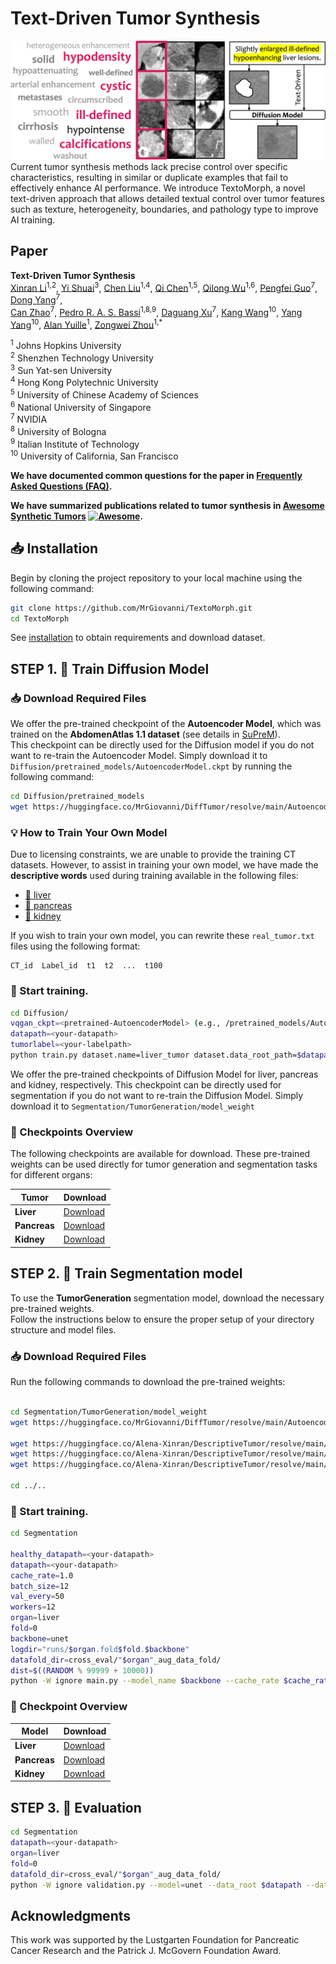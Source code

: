 # Text-Driven Tumor Synthesis
<div align="center">
  <img src="/utils/fig_cloudplot.png" alt="fig_cloudplot"/>
</div>
Current tumor synthesis methods lack precise control over specific characteristics, resulting in similar or duplicate examples that fail to effectively enhance AI performance. We introduce TextoMorph, a novel text-driven approach that allows detailed textual control over tumor features such as texture, heterogeneity, boundaries, and pathology type to improve AI training.

## Paper

<b>Text-Driven Tumor Synthesis</b> <br/>
[Xinran Li](https://scholar.google.com/citations?hl=zh-CN&user=awRZX_gAAAAJ)<sup>1,2</sup>, [Yi Shuai](https://openreview.net/profile?id=~Yi_Shuai1)<sup>3</sup>, [Chen Liu](https://scholar.google.com/citations?user=i938yiEAAAAJ&hl=zh-CN)<sup>1,4</sup>, [Qi Chen](https://scholar.google.com/citations?user=4Q5gs2MAAAAJ&hl=en)<sup>1,5</sup>, [Qilong Wu](https://github.com/JerryWu-code)<sup>1,6</sup>, [Pengfei Guo](https://scholar.google.co.uk/citations?hl=en&pli=1&user=_IAp-bYAAAAJ)<sup>7</sup>, [Dong Yang](https://scholar.google.com/citations?user=PHvliUgAAAAJ&hl=en&oi=sra)<sup>7</sup>,  
[Can Zhao](https://scholar.google.com/citations?user=CdzhxtYAAAAJ&hl=en)<sup>7</sup>, [Pedro R. A. S. Bassi](https://scholar.google.com/citations?hl=zh-CN&user=NftgL6gAAAAJ)<sup>1,8,9</sup>, [Daguang Xu](https://research.nvidia.com/person/daguang-xu)<sup>7</sup>, [Kang Wang](https://radiology.ucsf.edu/people/kang-wang)<sup>10</sup>, [Yang Yang](https://scholar.google.com/citations?user=6XsJUBIAAAAJ&hl=zh-CN)<sup>10</sup>, [Alan Yuille](https://www.cs.jhu.edu/~ayuille/)<sup>1</sup>, [Zongwei Zhou](https://www.zongweiz.com/)<sup>1,*</sup>  

<sup>1</sup> Johns Hopkins University  
<sup>2</sup> Shenzhen Technology University  
<sup>3</sup> Sun Yat-sen University  
<sup>4</sup> Hong Kong Polytechnic University  
<sup>5</sup> University of Chinese Academy of Sciences  
<sup>6</sup> National University of Singapore  
<sup>7</sup> NVIDIA  
<sup>8</sup> University of Bologna  
<sup>9</sup> Italian Institute of Technology  
<sup>10</sup> University of California, San Francisco  



**We have documented common questions for the paper in [Frequently Asked Questions (FAQ)](documents/FAQ.md).**

**We have summarized publications related to tumor synthesis in [Awesome Synthetic Tumors](https://github.com/MrGiovanni/SyntheticTumors/blob/main/AWESOME.md) [![Awesome](https://awesome.re/badge.svg)](https://awesome.re).**


## 📥 Installation
Begin by cloning the project repository to your local machine using the following command:

```bash
git clone https://github.com/MrGiovanni/TextoMorph.git
cd TextoMorph
```
See [installation](utils/INSTALL.md) to obtain requirements and download dataset.


## STEP 1. 🚀 Train Diffusion Model
### 📥 Download Required Files
We offer the pre-trained checkpoint of the **Autoencoder Model**, which was trained on the **AbdomenAtlas 1.1 dataset** (see details in [SuPreM](https://github.com/MrGiovanni/SuPreM)).  
This checkpoint can be directly used for the Diffusion model if you do not want to re-train the Autoencoder Model. Simply download it to `Diffusion/pretrained_models/AutoencoderModel.ckpt` by running the following command:

```bash
cd Diffusion/pretrained_models
wget https://huggingface.co/MrGiovanni/DiffTumor/resolve/main/AutoencoderModel/AutoencoderModel.ckpt
```
### 💡 How to Train Your Own Model

Due to licensing constraints, we are unable to provide the training CT datasets. However, to assist in training your own model, we have made the **descriptive words** used during training available in the following files:

- [📁 liver](https://github.com/MrGiovanni/TextoMorph/tree/main/Diffusion/cross_eval/liver/real_tumor.txt)
- [📁 pancreas](https://github.com/MrGiovanni/TextoMorph/tree/main/Diffusion/cross_eval/pancreas/real_tumor.txt)
- [📁 kidney](https://github.com/MrGiovanni/TextoMorph/tree/main/Diffusion/cross_eval/kidney/real_tumor.txt)

If you wish to train your own model, you can rewrite these `real_tumor.txt` files using the following format:

```plaintext
CT_id  Label_id  t1  t2  ...  t100
```
### 🔧 Start training.
```bash
cd Diffusion/
vqgan_ckpt=<pretrained-AutoencoderModel> (e.g., /pretrained_models/AutoencoderModel.ckpt)
datapath=<your-datapath> 
tumorlabel=<your-labelpath> 
python train.py dataset.name=liver_tumor dataset.data_root_path=$datapath dataset.label_root_path=$tumorlabel dataset.dataset_list=['liver'] dataset.uniform_sample=False model.results_folder_postfix="liver"  model.vqgan_ckpt=$vqgan_ckpt
```

We offer the pre-trained checkpoints of Diffusion Model for liver, pancreas and kidney, respectively. This checkpoint can be directly used for segmentation if you do not want to re-train the Diffusion Model. Simply download it to `Segmentation/TumorGeneration/model_weight`

### 🔗 Checkpoints Overview

The following checkpoints are available for download. These pre-trained weights can be used directly for tumor generation and segmentation tasks for different organs:

| Tumor      | Download                                                                                      |
|------------|-----------------------------------------------------------------------------------------------|
| **Liver**  | [Download](https://huggingface.co/Alena-Xinran/DescriptiveTumor/resolve/main/descriptivetumor2/liver.pt) |
| **Pancreas** | [Download](https://huggingface.co/Alena-Xinran/DescriptiveTumor/resolve/main/descriptivetumor2/pancreas.pt) |
| **Kidney**   | [Download](https://huggingface.co/Alena-Xinran/DescriptiveTumor/resolve/main/descriptivetumor2/kidney.pt?download=true) |

## STEP 2. 🚀 Train Segmentation model

To use the **TumorGeneration** segmentation model, download the necessary pre-trained weights.  
Follow the instructions below to ensure the proper setup of your directory structure and model files.

### 📥 Download Required Files

Run the following commands to download the pre-trained weights:

```bash

cd Segmentation/TumorGeneration/model_weight
wget https://huggingface.co/MrGiovanni/DiffTumor/resolve/main/AutoencoderModel/AutoencoderModel.ckpt

wget https://huggingface.co/Alena-Xinran/DescriptiveTumor/resolve/main/descriptivetumor2/liver.pt
wget https://huggingface.co/Alena-Xinran/DescriptiveTumor/resolve/main/descriptivetumor2/pancreas.pt
wget https://huggingface.co/Alena-Xinran/DescriptiveTumor/resolve/main/descriptivetumor2/kidney.pt

cd ../..
```
### 🔧 Start training.
```bash
cd Segmentation

healthy_datapath=<your-datapath>
datapath=<your-datapath>
cache_rate=1.0
batch_size=12
val_every=50
workers=12
organ=liver
fold=0
backbone=unet
logdir="runs/$organ.fold$fold.$backbone"
datafold_dir=cross_eval/"$organ"_aug_data_fold/
dist=$((RANDOM % 99999 + 10000))
python -W ignore main.py --model_name $backbone --cache_rate $cache_rate --dist-url=tcp://127.0.0.1:$dist --workers $workers --max_epochs 2000 --val_every $val_every --batch_size=$batch_size --save_checkpoint --distributed --noamp --organ_type $organ --organ_model $organ --tumor_type tumor --fold $fold --ddim_ts 50 --logdir=$logdir --healthy_data_root $healthy_datapath --data_root $datapath --datafold_dir $datafold_dir
```
### 🔗 Checkpoint Overview

| **Model**           | **Download**                                                                                 |
|----------------------|---------------------------------------------------------------------------------------------------|
| **Liver**     | [Download](https://huggingface.co/Alena-Xinran/DescriptiveTumor/resolve/main/segmentation/liver.pt) |
| **Pancreas**   | [Download](https://huggingface.co/Alena-Xinran/DescriptiveTumor/resolve/main/segmentation/pancreas.pt) |
| **Kidney**     | [Download](https://huggingface.co/Alena-Xinran/DescriptiveTumor/resolve/main/segmentation/kidney.pt) |

## STEP 3. 🚀 Evaluation


```bash
cd Segmentation
datapath=<your-datapath>
organ=liver
fold=0
datafold_dir=cross_eval/"$organ"_aug_data_fold/
python -W ignore validation.py --model=unet --data_root $datapath --datafold_dir $datafold_dir --tumor_type tumor --organ_type $organ --fold $fold --log_dir $organ/$organ.fold$fold.unet --save_dir out/$organ/$organ.fold$fold.unet
```

## Acknowledgments
This work was supported by the Lustgarten Foundation for Pancreatic Cancer Research and the Patrick J. McGovern Foundation Award.
